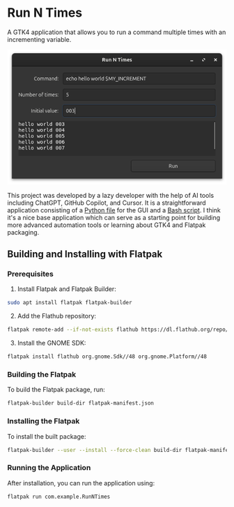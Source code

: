# Run N Times

A GTK4 application that allows you to run a command multiple times with an incrementing variable.

![](screenshots/Screenshot_2025-06-02_08-10-26_window.png)

This project was developed by a lazy developer with the help of AI tools including ChatGPT, GitHub Copilot, and Cursor. It is a straightforward application consisting of a [Python file](run-n-times-gtk) for the GUI and a [Bash script](run-n-times). I think it's a nice base application which can serve as a starting point for building more advanced automation tools or learning about GTK4 and Flatpak packaging.

## Building and Installing with Flatpak

### Prerequisites

1. Install Flatpak and Flatpak Builder:
```bash
sudo apt install flatpak flatpak-builder
```

2. Add the Flathub repository:
```bash
flatpak remote-add --if-not-exists flathub https://dl.flathub.org/repo/flathub.flatpakrepo
```

3. Install the GNOME SDK:
```bash
flatpak install flathub org.gnome.Sdk//48 org.gnome.Platform//48
```

### Building the Flatpak

To build the Flatpak package, run:
```bash
flatpak-builder build-dir flatpak-manifest.json
```

### Installing the Flatpak

To install the built package:
```bash
flatpak-builder --user --install --force-clean build-dir flatpak-manifest.json
```

### Running the Application

After installation, you can run the application using:
```bash
flatpak run com.example.RunNTimes
```
